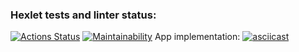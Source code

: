### Hexlet tests and linter status:
[![Actions Status](https://github.com/DSunShine371/java-project-61/actions/workflows/hexlet-check.yml/badge.svg)](https://github.com/DSunShine371/java-project-61/actions)
[![Maintainability](https://api.codeclimate.com/v1/badges/70e499e7582253af3853/maintainability)](https://codeclimate.com/github/DSunShine371/java-project-61/maintainability)
App implementation:
[![asciicast](https://asciinema.org/a/iOCSf8W5AnvqlYlYvqIaPcece.svg)](https://asciinema.org/a/iOCSf8W5AnvqlYlYvqIaPcece)